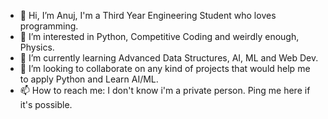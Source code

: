 - 👋 Hi, I’m Anuj, I'm a Third Year Engineering Student who loves programming. 
- 👀 I’m interested in Python, Competitive Coding and weirdly enough, Physics.
- 🌱 I’m currently learning Advanced Data Structures, AI, ML and Web Dev.
- 💞️ I’m looking to collaborate on any kind of projects that would help me to apply Python and Learn AI/ML.
- 📫 How to reach me: I don't know i'm a private person. Ping me here if it's possible.

<!---
FortKnoxWasTaken/FortKnoxWasTaken is a ✨ special ✨ repository because its `README.md` (this file) appears on your GitHub profile.
You can click the Preview link to take a look at your changes.
--->
